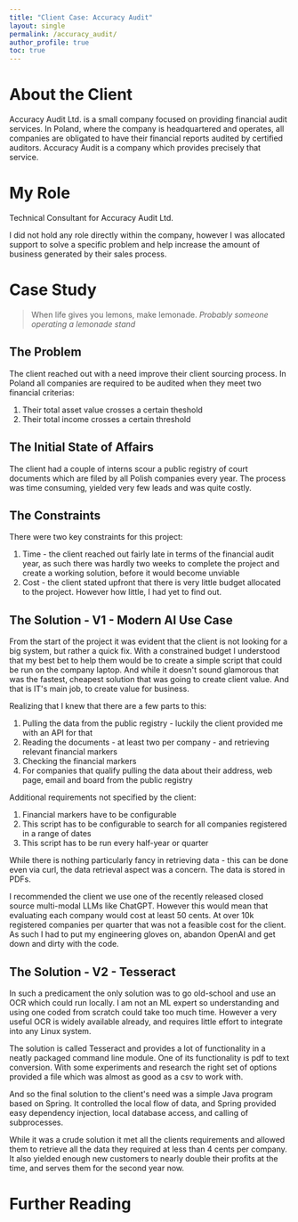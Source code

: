 ```yaml
---
title: "Client Case: Accuracy Audit"
layout: single
permalink: /accuracy_audit/
author_profile: true
toc: true
---
```

# About the Client

Accuracy Audit Ltd. is a small company focused on providing financial audit services. In Poland, where the company is headquartered and operates, all companies are obligated to have their financial reports audited by certified auditors. Accuracy Audit is a company which provides precisely that service. 

# My Role

Technical Consultant for Accuracy Audit Ltd.

I did not hold any role directly within the company, however I was allocated support to solve a specific problem and help increase the amount of business generated by their sales process. 

# Case Study
> When life gives you lemons, make lemonade.
> <cite>Probably someone operating a lemonade stand</cite>

## The Problem
The client reached out with a need improve their client sourcing process. In Poland all companies are required to be audited when they meet two financial criterias:
1. Their total asset value crosses a certain theshold 
2. Their total income crosses a certain threshold

## The Initial State of Affairs
The client had a couple of interns scour a public registry of court documents which are filed by all Polish companies every year. The process was time consuming, yielded very few leads and was quite costly.

## The Constraints
There were two key constraints for this project:
1. Time - the client reached out fairly late in terms of the financial audit year, as such there was hardly two weeks to complete the project and create a working solution, before it would become unviable
2. Cost - the client stated upfront that there is very little budget allocated to the project. However how little, I had yet to find out.

## The Solution - V1 - Modern AI Use Case
From the start of the project it was evident that the client is not looking for a big system, but rather a quick fix. With a constrained budget
I understood that my best bet to help them would be to create a simple script that could be run on the company laptop. And while it doesn't sound
glamorous that was the fastest, cheapest solution that was going to create client value. And that is IT's main job, to create value for business.

Realizing that I knew that there are a few parts to this:
1. Pulling the data from the public registry - luckily the client provided me with an API for that
2. Reading the documents - at least two per company - and retrieving relevant financial markers
3. Checking the financial markers
4. For companies that qualify pulling the data about their address, web page, email and board from the public registry

Additional requirements not specified by the client:
1. Financial markers have to be configurable
2. This script has to be configurable to search for all companies registered in a range of dates
3. This script has to be run every half-year or quarter

While there is nothing particularly fancy in retrieving data - this can be done even via curl, the data retrieval aspect was a concern. The data is stored in PDFs. 

I recommended the client we use one of the recently released closed source multi-modal LLMs like ChatGPT. However this would mean that evaluating each company would cost at least 50 cents. At over 10k registered companies per quarter that was not a feasible cost for the client. 
As such I had to put my engineering gloves on, abandon OpenAI and get down and dirty with the code.

## The Solution - V2 - Tesseract
In such a predicament the only solution was to go old-school and use an OCR which could run locally. I am not an ML expert so understanding and using one coded from scratch could take too much time. However a very useful OCR is widely available already, and requires little effort to integrate into any Linux system. 

The solution is called Tesseract and provides a lot of functionality in a neatly packaged command line module. One of its functionality is pdf to text conversion. With some experiments and research the right set of options provided a file which was almost as good as a csv to work with. 

And so the final solution to the client's need was a simple Java program based on Spring. It controlled the local flow of data, and Spring provided easy dependency injection, local database access, and calling of subprocesses.


While it was a crude solution it met all the clients requirements and allowed them to retrieve all the data 
they required at less than 4 cents per company. It also yielded enough new customers to nearly double their profits at the time, and serves them for the second year now.  

# Further Reading

